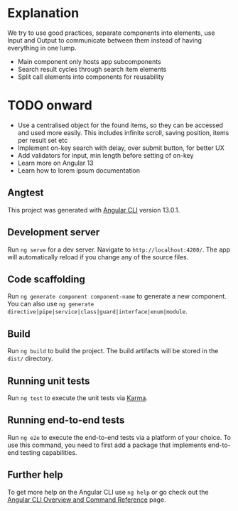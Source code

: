 # Explanation
We try to use good practices, separate components into elements, use Input and Output to communicate between them instead of having everything in one lump.
<br>
- Main component only hosts app subcomponents
- Search result cycles through search item elements
- Split call elements into components for reusability

# TODO onward
- Use a centralised object for the found items, so they can be accessed and used more easily. This includes infinite scroll, saving position, items per result set etc
- Implement on-key search with delay, over submit button, for better UX
- Add validators for input, min length before setting of on-key
- Learn more on Angular 13
- Learn how to lorem ipsum documentation

## Angtest

This project was generated with [Angular CLI](https://github.com/angular/angular-cli) version 13.0.1.

## Development server

Run `ng serve` for a dev server. Navigate to `http://localhost:4200/`. The app will automatically reload if you change any of the source files.

## Code scaffolding

Run `ng generate component component-name` to generate a new component. You can also use `ng generate directive|pipe|service|class|guard|interface|enum|module`.

## Build

Run `ng build` to build the project. The build artifacts will be stored in the `dist/` directory.

## Running unit tests

Run `ng test` to execute the unit tests via [Karma](https://karma-runner.github.io).

## Running end-to-end tests

Run `ng e2e` to execute the end-to-end tests via a platform of your choice. To use this command, you need to first add a package that implements end-to-end testing capabilities.

## Further help

To get more help on the Angular CLI use `ng help` or go check out the [Angular CLI Overview and Command Reference](https://angular.io/cli) page.

